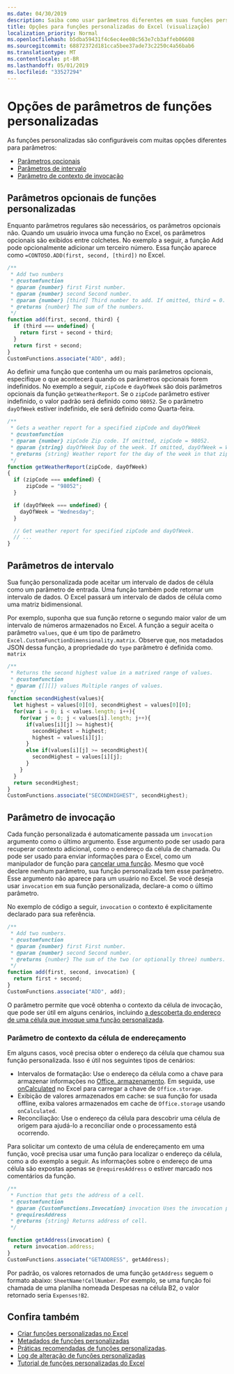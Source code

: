 ```yaml
---
ms.date: 04/30/2019
description: Saiba como usar parâmetros diferentes em suas funções personalizadas, como intervalos do Excel, parâmetros opcionais, contexto de invocação e muito mais.
title: Opções para funções personalizadas do Excel (visualização)
localization_priority: Normal
ms.openlocfilehash: b5dba59431f4c6ec4ee08c563e7cb3affeb06608
ms.sourcegitcommit: 68872372d181cca5bee37ade73c2250c4a56bab6
ms.translationtype: MT
ms.contentlocale: pt-BR
ms.lasthandoff: 05/01/2019
ms.locfileid: "33527294"
---
```

# <a name="custom-functions-parameter-options"></a>Opções de parâmetros de funções personalizadas

As funções personalizadas são configuráveis com muitas opções diferentes para parâmetros: 
- [Parâmetros opcionais](#custom-functions-optional-parameters)
- [Parâmetros de intervalo](#range-parameters)
- [Parâmetro de contexto de invocação](#invocation-parameter)

## <a name="custom-functions-optional-parameters"></a>Parâmetros opcionais de funções personalizadas

Enquanto parâmetros regulares são necessários, os parâmetros opcionais não. Quando um usuário invoca uma função no Excel, os parâmetros opcionais são exibidos entre colchetes. No exemplo a seguir, a função Add pode opcionalmente adicionar um terceiro número. Essa função aparece como `=CONTOSO.ADD(first, second, [third])` no Excel.

```js
/**
 * Add two numbers
 * @customfunction 
 * @param {number} first First number.
 * @param {number} second Second number.
 * @param {number} [third] Third number to add. If omitted, third = 0.
 * @returns {number} The sum of the numbers.
 */
function add(first, second, third) {
  if (third === undefined) {
    return first + second + third;
  }
  return first + second;
}
CustomFunctions.associate("ADD", add);
```

Ao definir uma função que contenha um ou mais parâmetros opcionais, especifique o que acontecerá quando os parâmetros opcionais forem indefinidos. No exemplo a seguir, `zipCode` e `dayOfWeek` são dois parâmetros opcionais da função `getWeatherReport`. Se o `zipCode` parâmetro estiver indefinido, o valor padrão será definido como `98052`. Se o parâmetro `dayOfWeek` estiver indefinido, ele será definido como Quarta-feira.

```js
/**
 * Gets a weather report for a specified zipCode and dayOfWeek
 * @customfunction
 * @param {number} zipCode Zip code. If omitted, zipCode = 98052.
 * @param {string} dayOfWeek Day of the week. If omitted, dayOfWeek = Wednesday.
 * @returns {string} Weather report for the day of the week in that zip code.
 */
function getWeatherReport(zipCode, dayOfWeek)
{
  if (zipCode === undefined) {
      zipCode = "98052";
  }

  if (dayOfWeek === undefined) {
    dayOfWeek = "Wednesday";
  }

  // Get weather report for specified zipCode and dayOfWeek.
  // ...
}
```

## <a name="range-parameters"></a>Parâmetros de intervalo

Sua função personalizada pode aceitar um intervalo de dados de célula como um parâmetro de entrada. Uma função também pode retornar um intervalo de dados. O Excel passará um intervalo de dados de célula como uma matriz bidimensional.

Por exemplo, suponha que sua função retorne o segundo maior valor de um intervalo de números armazenados no Excel. A função a seguir aceita o parâmetro `values`, que é um tipo de parâmetro `Excel.CustomFunctionDimensionality.matrix`. Observe que, nos metadados JSON dessa função, a propriedade do `type` parâmetro é definida como. `matrix`

```js
/**
 * Returns the second highest value in a matrixed range of values.
 * @customfunction
 * @param {[][]} values Multiple ranges of values.  
 */
function secondHighest(values){
  let highest = values[0][0], secondHighest = values[0][0];
  for(var i = 0; i < values.length; i++){
    for(var j = 0; j < values[i].length; j++){
      if(values[i][j] >= highest){
        secondHighest = highest;
        highest = values[i][j];
      }
      else if(values[i][j] >= secondHighest){
        secondHighest = values[i][j];
      }
    }
  }
  return secondHighest;
}
CustomFunctions.associate("SECONDHIGHEST", secondHighest);
```

## <a name="invocation-parameter"></a>Parâmetro de invocação

Cada função personalizada é automaticamente passada um `invocation` argumento como o último argumento. Esse argumento pode ser usado para recuperar contexto adicional, como o endereço da célula de chamada. Ou pode ser usado para enviar informações para o Excel, como um manipulador de função para [cancelar uma função](custom-functions-web-reqs.md#stream-and-cancel-functions). Mesmo que você declare nenhum parâmetro, sua função personalizada tem esse parâmetro. Esse argumento não aparece para um usuário no Excel. Se você deseja usar `invocation` em sua função personalizada, declare-a como o último parâmetro.

No exemplo de código a seguir, `invocation` o contexto é explicitamente declarado para sua referência.

```js
/**
 * Add two numbers.
 * @customfunction 
 * @param {number} first First number.
 * @param {number} second Second number.
 * @returns {number} The sum of the two (or optionally three) numbers.
 */
function add(first, second, invocation) {
  return first + second;
}
CustomFunctions.associate("ADD", add);
```

O parâmetro permite que você obtenha o contexto da célula de invocação, que pode ser útil em alguns cenários, incluindo [a descoberta do endereço de uma célula que invoque uma função personalizada](#addressing-cells-context-parameter).

### <a name="addressing-cells-context-parameter"></a>Parâmetro de contexto da célula de endereçamento

Em alguns casos, você precisa obter o endereço da célula que chamou sua função personalizada. Isso é útil nos seguintes tipos de cenários:

- Intervalos de formatação: Use o endereço da célula como a chave para armazenar informações no [Office. armazenamento](/office/dev/add-ins/excel/custom-functions-runtime#storing-and-accessing-data). Em seguida, use [onCalculated](/javascript/api/excel/excel.worksheet#oncalculated) no Excel para carregar a chave de `Office.storage`.
- Exibição de valores armazenados em cache: se sua função for usada offline, exiba valores armazenados em cache de `Office.storage` usando `onCalculated`.
- Reconciliação: Use o endereço da célula para descobrir uma célula de origem para ajudá-lo a reconciliar onde o processamento está ocorrendo.

Para solicitar um contexto de uma célula de endereçamento em uma função, você precisa usar uma função para localizar o endereço da célula, como a do exemplo a seguir. As informações sobre o endereço de uma célula são expostas apenas se `@requiresAddress` o estiver marcado nos comentários da função.

```js
/**
 * Function that gets the address of a cell.
 * @customfunction
 * @param {CustomFunctions.Invocation} invocation Uses the invocation parameter present in each cell.
 * @requiresAddress
 * @returns {string} Returns address of cell.
 */

function getAddress(invocation) {
  return invocation.address;
}
CustomFunctions.associate("GETADDRESS", getAddress);
```

Por padrão, os valores retornados de uma função `getAddress` seguem o formato abaixo: `SheetName!CellNumber`. Por exemplo, se uma função foi chamada de uma planilha nomeada Despesas na célula B2, o valor retornado seria `Expenses!B2`.

## <a name="see-also"></a>Confira também

* [Criar funções personalizadas no Excel](custom-functions-overview.md)
* [Metadados de funções personalizadas](custom-functions-json.md)
* [Práticas recomendadas de funções personalizadas](custom-functions-best-practices.md).
* [Log de alteração de funções personalizadas](custom-functions-changelog.md)
* [Tutorial de funções personalizadas do Excel](../tutorials/excel-tutorial-create-custom-functions.md)
